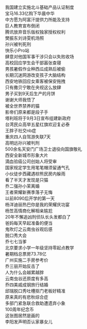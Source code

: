 我国建立实施北斗基础产品认证制度  
宝马16.33亿购下华晨中华  
中方愿为阿富汗提供力所能及支持  
巨人教育宣布倒闭  
腾讯放弃音乐版权独家授权权利  
樊振东刘诗雯机场照  
孙兴被判死刑  
快乐小Pro站  
肆意对他国军事干涉只会以失败收场  
高校回应学生会干部嚣张查寝  
男孩暑假作业种西瓜成熟后被偷  
长期沉迷网游改变孩子大脑结构  
西安地铁回应女乘客被保安拖拽  
只有撒贝宁敢在央视这么放肆  
男子买到9天后生产的月饼  
谢谢大师我悟了  
被全世界禁养的猫  
影帝们原来都是段子手  
塔利班将于9月3日宣布组建新政府  
台湾民众高举五星红旗欢迎复必泰  
王胖子社交nb症  
重庆四人自驾游失联7天  
高明远孙兴被判刑  
500余名天安门广场卫士退役向国旗敬礼  
西安全新城市形象大片  
滴血验癌公司创始人将受审  
国家规定学生用笔笔帽须留通气孔  
小伙徒步西藏遇棕熊民房内躲雨  
看了半天才发现是只猫  
乔二强孙小茉离婚  
王者荣耀新赛季落子无悔  
以前8090后开学的第一天  
杨洋迪丽热巴你是我的荣耀庆功宴  
杨笠高情商化解相亲尴尬  
20年不懈追凶刑侦队长头发都白了  
爸妈每天早起准备的便当  
鬼吹灯之云南虫谷观后感  
脱口秀大会  
乔七七当爹  
北京要求小学一年级坚持零起点教学  
暑期档总票房73.78亿  
广州实施二手房参考价  
乔三丽开始反击了  
人为什么会越累越胖  
云南虫谷还原度有多高  
乔四美戚成钢旅行结婚  
邱瑞脱口秀吐槽抠门老板好精准  
原来真的有悲秋综合症  
多部门紧急联合救助遭遗弃小象  
100周年纪念币  
这张图居然是画的  
李阳发声明否认家暴女儿  
